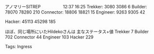 アノマリーSITREP 　　　　　12:37 16:25 Trekker: 3080 3086 6 Builder:  
78070 78280 210 Connector: 18806 18821 15 Engineer: 9263 9305 42  

Hacker: 45113 45298 185

ほぼ、同じ場所にいたHildekoさんは 主なステータス+値 Trekker 7 Builder  
702 Connector 44 Engineer 103 Hacker 229  

Tags: Ingress